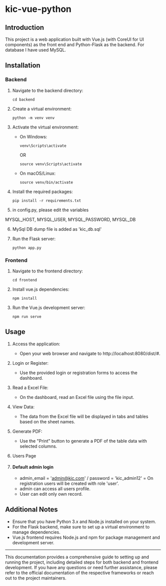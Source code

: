 # kic-vue-python

## Introduction
This project is a web application built with Vue.js (with CoreUI for UI components) as the front end and Python-Flask as the backend. For database I have used MySQL.





## Installation

### Backend
1. Navigate to the backend directory:
    ```
    cd backend
    ```

2. Create a virtual environment:
    ```
    python -m venv venv
    ```

3. Activate the virtual environment:
    - On Windows:
        ```
        venv\Scripts\activate
        ```

        OR

        ```
        source venv\Scripts\activate
        ```
    - On macOS/Linux:
        ```
        source venv/bin/activate
        ```

4. Install the required packages:
    ```
    pip install -r requirements.txt
    ```

5. in config.py, please edit the variables

MYSQL_HOST, MYSQL_USER, MYSQL_PASSWORD, MYSQL_DB 


6. MySql DB dump file is added as 'kic_db.sql' 

7. Run the Flask server:
    ```
    python app.py
    ```

### Frontend
1. Navigate to the frontend directory:
    ```
    cd frontend
    ```

2. Install vue.js dependencies:
    ```
    npm install
    ```

3. Run the Vue.js development server:
    ```
    npm run serve
    ```

## Usage
1. Access the application:
    - Open your web browser and navigate to http://localhost:8080/dist/#.

2. Login or Register:
    - Use the provided login or registration forms to access the dashboard.

3. Read a Excel File:
    - On the dashboard, read an Excel file using the file input.

4. View Data:
    - The data from the Excel file will be displayed in tabs and tables based on the sheet names.

5. Generate PDF:
    - Use the "Print" button to generate a PDF of the table data with selected columns.
	
6. Users Page

7.  #### Default admin login
    - admin_email = 'admin@kic.com' / password = 'kic_admin12'
    = On registration users will be created with role 'user'.
    - admin can access all users profile.
    - User can edit only own record.



## Additional Notes
- Ensure that you have Python 3.x and Node.js installed on your system.
- For the Flask backend, make sure to set up a virtual environment to manage dependencies.
- Vue.js frontend requires Node.js and npm for package management and development server.

---

This documentation provides a comprehensive guide to setting up and running the project, including detailed steps for both backend and frontend development. If you have any questions or need further assistance, please refer to the official documentation of the respective frameworks or reach out to the project maintainers.

